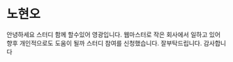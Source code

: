 # 노현오
안녕하세요 스터디 함께 할수있어 영광입니다.
웹마스터로 작은 회사에서 일하고 있어 향후 개인적으로도 도움이 될까
스터디 참여를 신청했습니다.
잘부탁드립니다. 감사합니다
